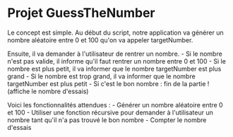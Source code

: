 # Projet GuessTheNumber

Le concept est simple. Au début du script, notre application va générer un nombre aléatoire entre 0 et 100 qu'on va appeler targetNumber.

Ensuite, il va demander à l'utilisateur de rentrer un nombre.
    - Si le nombre n'est pas valide, il informe qu'il faut rentrer un nombre entre 0 et 100
    - Si le nombre est plus petit, il va informer que le nombre targetNumber est plus grand
    - Si le nombre est trop grand, il va informer que le nombre targetNumber est plus petit
    - Si c'est le bon nombre : fin de la partie ! (affiche le nombre d'essais)

Voici les fonctionnalités attendues :
    - Générer un nombre aléatoire entre 0 et 100
    - Utiliser une fonction récursive pour demander à l'utilisateur un nombre tant qu'il n'a pas trouvé le bon nombre
    - Compter le nombre d'essais
